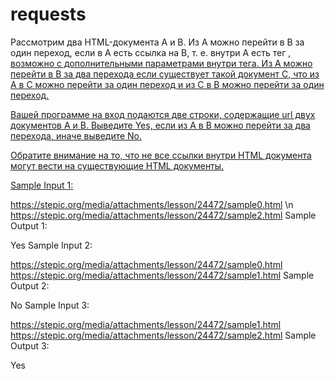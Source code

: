 # requests
Рассмотрим два HTML-документа A и B.
Из A можно перейти в B за один переход, если в A есть ссылка на B, т. е. внутри A есть тег <a href="B">, возможно с дополнительными параметрами внутри тега.
Из A можно перейти в B за два перехода если существует такой документ C, что из A в C можно перейти за один переход и из C в B можно перейти за один переход.

Вашей программе на вход подаются две строки, содержащие url двух документов A и B.
Выведите Yes, если из A в B можно перейти за два перехода, иначе выведите No.

Обратите внимание на то, что не все ссылки внутри HTML документа могут вести на существующие HTML документы.

Sample Input 1:

  https://stepic.org/media/attachments/lesson/24472/sample0.html \n
  https://stepic.org/media/attachments/lesson/24472/sample2.html
Sample Output 1:

Yes
Sample Input 2:

  https://stepic.org/media/attachments/lesson/24472/sample0.html
  https://stepic.org/media/attachments/lesson/24472/sample1.html
Sample Output 2:

No
Sample Input 3:

  https://stepic.org/media/attachments/lesson/24472/sample1.html
  https://stepic.org/media/attachments/lesson/24472/sample2.html
Sample Output 3:

Yes
